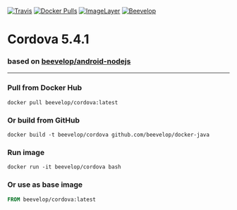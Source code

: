 [![Travis](https://img.shields.io/travis/beevelop/docker-cordova.svg?style=flat-square)](https://travis-ci.org/beevelop/docker-cordova)
[![Docker Pulls](https://img.shields.io/docker/pulls/beevelop/cordova.svg?style=flat-square)](https://links.beevelop.com/d-cordova)
[![ImageLayer](https://badge.imagelayers.io/beevelop/cordova:latest.svg)](https://imagelayers.io/?images=beevelop/cordova:latest)
[![Beevelop](https://links.beevelop.com/honey-badge)](https://beevelop.com)

# Cordova 5.4.1
### based on [beevelop/android-nodejs](https://github.com/beevelop/docker-android-nodejs)
----
### Pull from Docker Hub
```
docker pull beevelop/cordova:latest
```

### Or build from GitHub
```
docker build -t beevelop/cordova github.com/beevelop/docker-java
```

### Run image
```
docker run -it beevelop/cordova bash
```

### Or use as base image
```Dockerfile
FROM beevelop/cordova:latest
```
